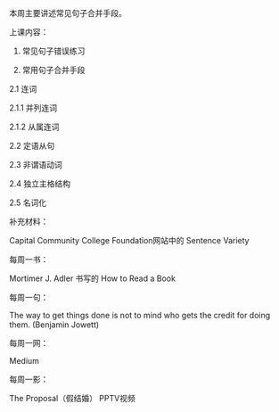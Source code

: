 本周主要讲述常见句子合并手段。

上课内容：

1. 常见句子错误练习

2. 常用句子合并手段

2.1 连词

2.1.1 并列连词

2.1.2 从属连词

2.2 定语从句

2.3 非谓语动词

2.4 独立主格结构

2.5 名词化

补充材料：

Capital Community College Foundation网站中的 Sentence Variety 

每周一书：

Mortimer J. Adler 书写的 How to Read a Book

每周一句：

The way to get things done is not to mind who gets the credit for doing them. (Benjamin Jowett)

每周一网：

Medium

每周一影：

The Proposal（假结婚） PPTV视频
